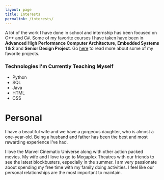 ```yaml
---
layout: page
title: Interests
permalink: /interests/
---
```


A lot of the work I have done in school and internship has been focused on C++ and C#. Some of my favorite courses I have taken have been in **Advanced High Performance Computer Architecture**, **Embedded Systems 1 & 2** and **Senior Design Project**. Go [here](projects.md) to read more about some of my favorite projects.

### Technologies I'm Currently Teaching Myself
<ul>
  <li>Python</li>
  <li>SQL</li>
  <li>Java</li>
  <li>HTML</li>
  <li>CSS</li>
  </ul>


# Personal

I have a beautiful wife and we have a gorgeous daughter, who is almost a one-year-old. Being a husband and father has been the best and most rewarding experience I've had.

I love the Marvel Cinematic Universe along with other action packed movies. My wife and I love to go to Megaplex Theatres with our friends to see the latest blockbusters, especially in the summer. I am very passionate about spending my free time with my family doing activities. I feel like our personal relationships are the most important to maintain.


